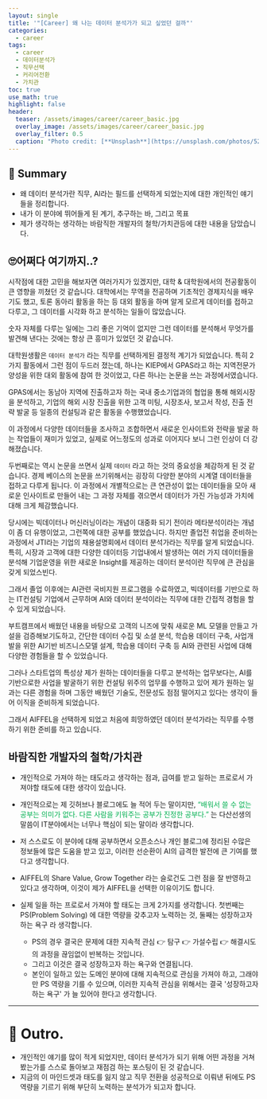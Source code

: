 ```yaml
---
layout: single
title: '"[Career] 왜 나는 데이터 분석가가 되고 싶었던 걸까"'
categories:
  - career
tags:
  - career
  - 데이터분석가
  - 직무선택
  - 커리어전환
  - 가치관
toc: true
use_math: true
highlight: false
header:
  teaser: /assets/images/career/career_basic.jpg
  overlay_image: /assets/images/career/career_basic.jpg
  overlay_filter: 0.5
  caption: "Photo credit: [**Unsplash**](https://unsplash.com/photos/52jRtc2S_VE)"
---
```

## 🚦 Summary
- 왜 데이터 분석가란 직무, AI라는 필드를 선택하게 되었는지에 대한 개인적인 얘기들을 정리합니다.
- 내가 이 분야에 뛰어들게 된 계기, 추구하는 바, 그리고 목표
- 제가 생각하는 생각하는 바람직한 개발자의 철학/가치관등에 대한 내용을 담았습니다.

## 🙄어쩌다 여기까지..?

<p align="left"></p>시작점에 대한 고민을 해보자면 여러가지가 있겠지만, 대학 & 대학원에서의 전공활동이 큰 영향을 끼쳤던 것 같습니다. 대학에서는 무역을 전공하며 기초적인 경제지식을 배우기도 했고, 토론 동아리 활동을 하는 등 대외 활동을 하며 알게 모르게 데이터를 접하고 다루고, 그 데이터를 시각화 하고 분석하는 일들이 많았습니다.

숫자 자체를 다루는 일에는 그리 좋은 기억이 없지만 그런 데이터를 분석해서 무엇가를 발견해 낸다는 것에는 항상 큰 흥미가 있었던 것 같습니다.

대학원생활은 `데이터 분석가` 라는 직무를 선택하게된 결정적 계기가 되었습니다. 특히 2가지 활동에서 그런 점이 두드러 졌는데, 하나는 KIEP에서 GPAS라고 하는 지역전문가 양성을 위한 대외 활동에 참여 한 것이었고, 다른 하나는 논문을 쓰는 과정에서였습니다.

GPAS에서는 동남아 지역에 진출하고자 하는 국내 중소기업과의 협업을 통해 해외시장을 분석하고, 기업의 해외 시장 진출을 위한 고객 미팅, 시장조사, 보고서 작성, 진출 전략 발굴 등 일종의 컨설팅과 같은 활동을 수행했었습니다.

이 과정에서 다양한 데이터들을 조사하고 조합하면서 새로운 인사이트와 전략을 발굴 하는 작업들이 재미가 있었고, 실제로 어느정도의 성과로 이어지다 보니 그런 인상이 더 강해졌습니다.

두번째로는 역시 논문을 쓰면서 실제 `데이터` 라고 하는 것의 중요성을 체감하게 된 것 같습니다. 
경제 베이스의 논문을 쓰기위해서는 굉장히 다양한 분야의 시계열 데이터들을 접하고 다루게 됩니다. 이 과정에서 개별적으로는 큰 연관성이 없는 데이터들을 모아 새로운 인사이트로 만들어 내는 그 과정 자체를 겪으면서 데이터가 가진 가능성과 가치에 대해 크게 체감했습니다.

당시에는 빅데이터나 머신러닝이라는 개념이 대중화 되기 전이라 메타분석이라는 개념이 좀 더 유행이었고, 그런쪽에 대한 공부를 했었습니다. 하지만 졸업전 취업을 준비하는 과정에서 JTI라는 기업의 채용설명회에서 데이터 분석가라는 직무를 알게 되었습니다. 특히, 시장과 고객에 대한 다양한 데이터등 기업내에서 발생하는 여러 가지 데이터들을 분석해 기업운영을 위한 새로운 Insight를 제공하는 데이터 분석이란 직무에 큰 관심을 갖게 되었스빈다.

그래서 졸업 이후에는 AI관련 국비지원 프로그램을 수료하였고, 빅데이터를 기반으로 하는 IT컨설팅 기업에서 근무하며 AI와 데이터 분석이라는 직무에 대한 간접적 경험을 할 수 있게 되었습니다. 

부트캠프에서 배웠던 내용을 바탕으로 고객의 니즈에 맞춰 새로운 ML 모델을 만들고 가설을 검증해보기도하고, 간단한 데이터 수집 및 소셜 분석, 학습용 데이터 구축,  사업개발을 위한 AI기반 비즈니스모델 설계, 학습용 데이터 구축 등 AI와 관련된 사업에 대해 다양한 경험들을 할 수 있었습니다. 

그러나 스타트업의 특성상 제가 원하는 데이터들을 다루고 분석하는 업무보다는, AI를 기반으로한 사업을 발굴하기 위한 컨설팅 위주의 업무를 수행하고 있어 제가 원하는 일과는 다른 경험을 하며 그동안 배웠던 기술도, 전문성도 점점 떨어지고 있다는 생각이 들어 이직을 준비하게 되었습니다.

그래서 AIFFEL을 선택하게 되었고 처음에 희망하였던 데이터 분석가라는 직무를 수행하기 위한 준비를 하고 있습니다. 

## 바람직한 개발자의 철학/가치관
- 개인적으로 가져야 하는 태도라고 생각하는 점과, 급여를 받고 일하는 프로로서 가져야할 태도에 대한 생각이 있습니다.

- 개인적으로는 제 깃허브나 블로그에도 늘 적어 두는 말이지만, <font color="#00b050">“배워서 쓸 수 없는 공부는 의미가 없다. 다른 사람을 키워주는 공부가 진정한 공부다.”</font> 는 다산선생의 말씀이 IT분야에서는 너무나 핵심이 되는 말이라 생각합니다.
- 저 스스로도 이 분야에 대해 공부하면서 오픈소스나 개인 블로그에 정리된 수많은 정보들에 많은 도움을 받고 있고, 이러한 선순환이 AI의 급격한 발전에 큰 기여를 했다고 생각합니다.
- AIFFEL의 Share Value, Grow Together 라는 슬로건도 그런 점을 잘 반영하고 있다고 생각하며, 이것이 제가 AIFFEL을 선택한 이유이기도 합니다.


- 실제 일을 하는 프로로서 가져야 할 태도는 크게 2가지를 생각합니다. 첫번째는 PS(Problem Solving) 에 대한 역량을 갖추고자 노력하는 것, 둘째는 성장하고자 하는 욕구 라 생각합니다.
	- PS의 경우 결국은 문제에 대한 지속적 관심 👉 탐구 👉 가설수립 👉 해결시도 의 과정을 끊임없이 반복하는 것입니다.
	- 그리고 이것은 결국 성장하고자 하는 욕구와 연결됩니다.
	- 본인이 일하고 있는 도메인 분야에 대해 지속적으로 관심을 가져야 하고, 그래야만 PS 역량을 기를 수 있으며, 이러한 지속적 관심을 위해서는 결국 '성장하고자 하는 욕구' 가 늘 있어야 한다고 생각합니다.

---

# 🎈 Outro.
- 개인적인 얘기를 많이 적게 되었지만, 데이터 분석가가 되기 위해 어떤 과정을 거쳐봤는가를 스스로 돌아보고 재점검 하는 포스팅이 된 것 같습니다.
- 지금의 이 마인드셋과 태도를 잃지 않고 직무 전환을 성공적으로 이뤄낸 뒤에도 PS 역량을 기르기 위해 부단히 노력하는 분석가가 되고자 합니다.